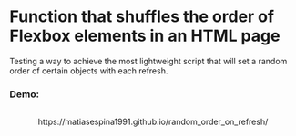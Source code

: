 # Function that shuffles the order of Flexbox elements in an HTML page



Testing a way to achieve the most lightweight script that will set a random order of certain objects with each refresh.



### Demo:

<p align="center">
<img src="https://media3.giphy.com/media/qNXln9YbYbHDggV6Bi/giphy.gif" alt="" /> 


</p>
<p align="center">
https://matiasespina1991.github.io/random_order_on_refresh/
</p>
